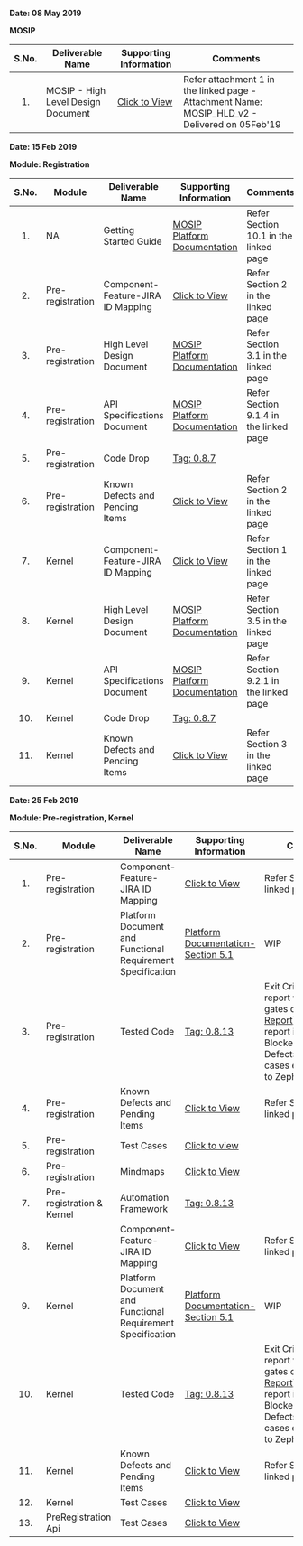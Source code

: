 **Date: 08 May 2019** 

**MOSIP**

|**S.No.**| **Deliverable Name**| **Supporting Information**|**Comments**|
|:------:|-----|---|---|
|1.|MOSIP - High Level Design Document|[Click to View](Deliverables---Attachments)|Refer attachment 1 in the linked page - Attachment Name: MOSIP_HLD_v2 - Delivered on 05Feb'19|


**Date: 15 Feb 2019**

**Module: Registration**

|**S.No.**|**Module**|**Deliverable Name**| **Supporting Information**|**Comments**|
|:------:|-----|---|---|---|
|1.|NA|Getting Started Guide|[MOSIP Platform Documentation](Platform-Documentation)|Refer Section 10.1 in the linked page|
|2.|Pre-registration|Component-Feature-JIRA ID Mapping|[Click to View](Component-x-Feature-x-JIRA-ID-Mapping)|Refer Section 2 in the linked page|
|3.|Pre-registration|High Level Design Document|[MOSIP Platform Documentation](Platform-Documentation)|Refer Section 3.1 in the linked page|
|4.|Pre-registration|API Specifications Document|[MOSIP Platform Documentation](Platform-Documentation)|Refer Section 9.1.4 in the linked page|
|5.|Pre-registration|Code Drop|[Tag: 0.8.7](/mosip/mosip/releases/tag/0.8.7)||
|6.|Pre-registration|Known Defects and Pending Items|[Click to View](Deliverables---Attachments)|Refer Section 2 in the linked page|
|7.|Kernel|Component-Feature-JIRA ID Mapping|[Click to View](Component-x-Feature-x-JIRA-ID-Mapping)|Refer Section 1 in the linked page|
|8.|Kernel|High Level Design Document|[MOSIP Platform Documentation](Platform-Documentation)|Refer Section 3.5 in the linked page|
|9.|Kernel|API Specifications Document |[MOSIP Platform Documentation](Platform-Documentation)|Refer Section 9.2.1 in the linked page|
|10.|Kernel|Code Drop|[Tag: 0.8.7](/mosip/mosip/releases/tag/0.8.7)||
|11.|Kernel|Known Defects and Pending Items|[Click to View](Deliverables---Attachments)|Refer Section 3 in the linked page|


**Date: 25 Feb 2019**

**Module: Pre-registration, Kernel**

|**S.No.**|**Module**|**Deliverable Name**| **Supporting Information**|**Comments**|
|:------:|-----|---|---|---|
|1.|Pre-registration|Component-Feature-JIRA ID Mapping|[Click to View](Component-x-Feature-x-JIRA-ID-Mapping)|Refer Section 2 in the linked page|
|2.|Pre-registration|Platform Document and Functional Requirement Specification|[Platform Documentation-Section 5.1](Platform-Documentation)|WIP|
|3.|Pre-registration|Tested Code|[Tag: 0.8.13](/mosip/mosip/releases/tag/0.8.13)|Exit Criteria: Sonar report with all quality gates cleared ([Sonar Report](//104.215.158.154:9000/dashboard?id=io.mosip.preregistration%3Apre-registration-parent)), Zephyr report indicating: No Blocker/Critical/Major Defects, 100% test cases executed (link to Zephyr report)|
|4.|Pre-registration|Known Defects and Pending Items|[Click to View](/mosip/mosip/wiki/Deliverables---Attachments)|Refer Section 4 in the linked page|
|5.|Pre-registration|Test Cases|[Click to view](//mosipid.atlassian.net/browse/MOS-17241?jql=project%20%3D%2010000%20AND%20issuetype%20%3D%20Test%20and%20%22Epic%20Link%22%3DMOS-2)||
|6.|Pre-registration|Mindmaps|[Click to View](/mosip/mosip/tree/master/docs/testing/Pre-Registration/Mindmaps)||
|7.|Pre-registration & Kernel|Automation Framework|[Tag: 0.8.13](/mosip/mosip/releases/tag/0.8.13)||
|8.|Kernel|Component-Feature-JIRA ID Mapping|[Click to View](/mosip/mosip/wiki/Component-x-Feature-x-JIRA-ID-Mapping)|Refer Section 1 in the linked page|
|9.|Kernel|Platform Document and Functional Requirement Specification|[Platform Documentation-Section 5.1 ](/mosip/mosip/wiki/Platform-Documentation)|WIP|
|10.|Kernel|Tested Code|[Tag: 0.8.13](/mosip/mosip/releases/tag/0.8.13)|Exit Criteria: Sonar report with all quality gates cleared ([Sonar Report](//104.215.158.154:9000/dashboard?id=io.mosip.kernel%3Akernel-parent)), Zephyr report indicating: No Blocker/Critical/Major Defects, 100% test cases executed (link to Zephyr report)|
|11.|Kernel|Known Defects and Pending Items|[Click to View](/mosip/mosip/wiki/Deliverables---Attachments)|Refer Section 5 in the linked page|
|12.|Kernel|Test Cases|[Click to View](/mosip/mosip/wiki/Testing-Attachments---Kernel)|
|13.|PreRegistration Api|Test Cases|[Click to View](/mosip/mosip/wiki/Testing-Attachments-PreRegistration-Api)|
